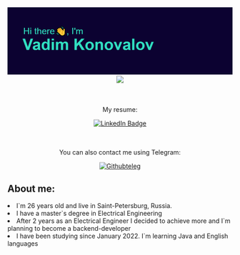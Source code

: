 <body>
<img src="https://github.com/Onemyname/Onemyname/blob/becc44e0f7a7990bfb80f7d6a4a517c3353dbd22/header.png"/>
<div id="header" align="center">
  <img src="https://media.giphy.com/media/M9gbBd9nbDrOTu1Mqx/giphy.gif" width="100"/>
</div>
<br>
</br>

<p class="upperText" align="center"> My resume:</p>
<div  align="center">
  <a href="https://www.linkedin.com/in/vadim-konovalov-3b3793230/">
    <img src="https://img.shields.io/badge/LinkedIn-blue?style=for-the-badge&logo=linkedin&logoColor=white" alt="LinkedIn Badge"/>
  </a>
</div>

<div class="upperText" align = "center">
  <br>
  </br>
  <p class = "text">You can also contact me using Telegram:</p>
  <a href=https://t.me/onemyname>
  <img src="https://i.ibb.co/Vwr0wNy/Githubteleg.jpg" alt="Githubteleg"></a>
  </div>
  
<h2 class = "aboutText"> About me: </h2>

  <p> 
   <li class= "bodyText">I`m 26 years old and live in Saint-Petersburg, Russia.</li>
  <li class= "bodyText"> I have a master`s degree in Electrical Engineering</li>
  <li class= "bodyText"> After 2 years as an Electrical Engineer I decided to achieve more and I`m planning to become a backend-developer </li>
  <li class= "bodyText"> I have been studying since January 2022. I`m learning Java and English languages </li>
  </p>



</body>



